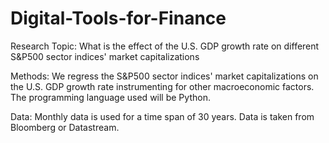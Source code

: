 # Digital-Tools-for-Finance

Research Topic: 
What is the effect of the U.S. GDP growth rate on different S&P500 sector indices' market capitalizations

Methods:
We regress the S&P500 sector indices' market capitalizations on the U.S. GDP growth rate instrumenting for other macroeconomic factors. The programming language used will be Python.

Data:
Monthly data is used for a time span of 30 years. Data is taken from Bloomberg or Datastream.